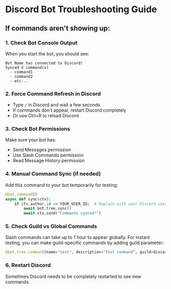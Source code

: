 # Discord Bot Troubleshooting Guide

## If commands aren't showing up:

### 1. Check Bot Console Output
When you start the bot, you should see:
```
Bot Name has connected to Discord!
Synced X command(s)
  - command1
  - command2
  - etc...
```

### 2. Force Command Refresh in Discord
- Type `/` in Discord and wait a few seconds
- If commands don't appear, restart Discord completely
- Or use Ctrl+R to reload Discord

### 3. Check Bot Permissions
Make sure your bot has:
- Send Messages permission
- Use Slash Commands permission  
- Read Message History permission

### 4. Manual Command Sync (if needed)
Add this command to your bot temporarily for testing:

```python
@bot.command()
async def sync(ctx):
    if ctx.author.id == YOUR_USER_ID:  # Replace with your Discord user ID
        await bot.tree.sync()
        await ctx.send("Commands synced!")
```

### 5. Check Guild vs Global Commands
Slash commands can take up to 1 hour to appear globally.
For instant testing, you can make guild-specific commands by adding guild parameter:

```python
@bot.tree.command(name="test", description="Test command", guild=discord.Object(id=YOUR_GUILD_ID))
```

### 6. Restart Discord
Sometimes Discord needs to be completely restarted to see new commands.